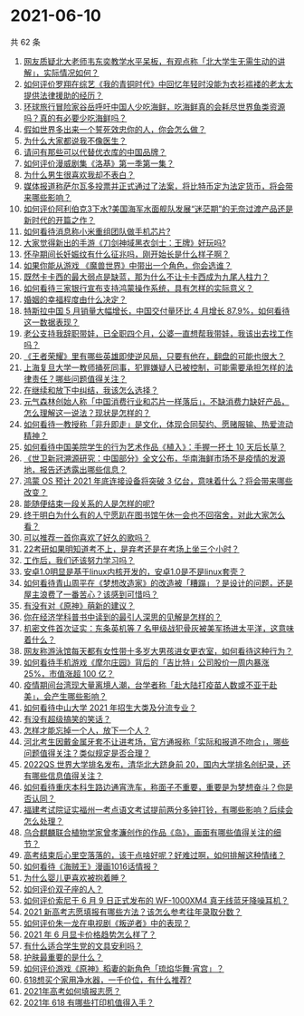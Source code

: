 # 2021-06-10

共 62 条

<!-- BEGIN -->
<!-- 最后更新时间 Thu Jun 10 2021 07:01:50 GMT+0800 (China Standard Time) -->

1. [网友质疑北大老师韦东奕教学水平呆板，有观点称「北大学生无需生动的讲解」，实际情况如何？](https://www.zhihu.com/question/463589084)
2. [如何评价罗翔在综艺《我的青铜时代》中回忆年轻时没能为衣衫褴褛的老太太提供法律援助的经历？](https://www.zhihu.com/question/464013828)
3. [环球旅行冒险家谷岳呼吁中国人少吃海鲜，吃海鲜真的会耗尽世界鱼类资源吗？真的有必要少吃海鲜吗？](https://www.zhihu.com/question/463886399)
4. [假如世界多出来一个誓死效忠你的人，你会怎么做？](https://www.zhihu.com/question/462848357)
5. [为什么大家都说我不像医生？](https://www.zhihu.com/question/463550139)
6. [请问有那些可以代替优衣库的中国品牌？](https://www.zhihu.com/question/451270885)
7. [如何评价漫威剧集《洛基》第一季第一集？](https://www.zhihu.com/question/464034803)
8. [为什么男生很喜欢我却不表白？](https://www.zhihu.com/question/463798880)
9. [媒体报道称萨尔瓦多投票并正式通过了法案，将比特币定为法定货币，将会带来哪些影响？](https://www.zhihu.com/question/463566253)
10. [如何评价阿利伯克3下水?美国海军水面舰队发展“迷茫期”的无奈过渡产品还是新时代的开篇之作？](https://www.zhihu.com/question/463924306)
11. [如何看待消息称小米重组团队做手机芯片?](https://www.zhihu.com/question/464043487)
12. [大家觉得新出的手游《刀剑神域黑衣剑士：王牌》好玩吗?](https://www.zhihu.com/question/464041915)
13. [怀孕期间长妊娠纹有什么征兆吗，刚开始长是什么样子啊？](https://www.zhihu.com/question/309491806)
14. [如果你能从游戏 《魔兽世界》中带出一个角色，你会选谁？](https://www.zhihu.com/question/462389624)
15. [既然卡卡西的最大弱点是缺蓝，那为什么不让卡卡西成为九尾人柱力？](https://www.zhihu.com/question/459339714)
16. [如何看待三家银行宣布支持鸿蒙操作系统，具有怎样的实际意义？](https://www.zhihu.com/question/463778303)
17. [婚姻的幸福程度由什么决定？](https://www.zhihu.com/question/459300547)
18. [特斯拉中国 5 月销量大幅增长，中国交付量环比 4 月增长
    87.9%，如何看待这一数据表现？](https://www.zhihu.com/question/463536427)
19. [老公支持我辞职带娃，已全职四个月，公婆一直想帮我带娃，我该出去找工作吗？](https://www.zhihu.com/question/429050361)
20. [《王者荣耀》里有哪些英雄即使逆风局，只要有他在，翻盘的可能也很大？](https://www.zhihu.com/question/462971541)
21. [上海复旦大学一教师捅死同事，犯罪嫌疑人已被控制，可能需要承担怎样的法律责任？哪些问题值得关注？](https://www.zhihu.com/question/463773359)
22. [在继续和放下中纠结，我该怎么选择？](https://www.zhihu.com/question/463424165)
23. [元气森林创始人称「中国消费行业和芯片一样落后」，不缺消费力缺好产品，怎么理解这一说法？现状是怎样的？](https://www.zhihu.com/question/464022675)
24. [如何看待一教授称「非升即走」是文化，体现合同契约、愿赌服输、热爱流动精神？](https://www.zhihu.com/question/464057866)
25. [如何看待中国美院学生的行为艺术作品《植入》：手握一抔土 10
    天后长草？](https://www.zhihu.com/question/463307719)
26. [《世卫新冠溯源研究：中国部分》全文公布，华南海鲜市场不是疫情的发源地，报告还透露出哪些信息？](https://www.zhihu.com/question/464006198)
27. [鸿蒙 OS 预计 2021 年底连接设备将突破 3
    亿台，意味着什么？将会带来哪些改变？](https://www.zhihu.com/question/463834577)
28. [能随便结束一段关系的人是怎样的呢?](https://www.zhihu.com/question/463377855)
29. [终于明白为什么有的人宁愿趴在图书馆午休一会也不回宿舍，对此大家怎么看？](https://www.zhihu.com/question/456455985)
30. [可以推荐一首你喜欢了好久的歌吗？](https://www.zhihu.com/question/461209882)
31. [22考研如果明知道考不上，是弃考还是在考场上坐三个小时？](https://www.zhihu.com/question/463857051)
32. [工作后，我们还该努力学习吗？](https://www.zhihu.com/question/463179609)
33. [安卓1.0明显是基于linux内核开发的，安卓1.0是不是linux套壳？](https://www.zhihu.com/question/463995705)
34. [如何看待青山周平在《梦想改造家》的改造被「糟蹋」？是设计的问题，还是屋主浪费了一番苦心？该感到可惜吗？](https://www.zhihu.com/question/462730740)
35. [有没有对《原神》萌新的建议？](https://www.zhihu.com/question/433204646)
36. [你在经济学科普书中读到的最引人深思的见解是怎样的？](https://www.zhihu.com/question/456001371)
37. [机密文件首次证实：东条英机等 7
    名甲级战犯骨灰被美军扬进太平洋，这意味着什么？](https://www.zhihu.com/question/463707211)
38. [网友称游泳馆每天都有女性带十多岁大男孩进女更衣室，如何看待这种行为？](https://www.zhihu.com/question/463887838)
39. [如何看待手机游戏《摩尔庄园》背后的「吉比特」公司股价一周内暴涨 25%，市值涨超 100
    亿？](https://www.zhihu.com/question/463704962)
40. [疫情期间台湾现大量离境人潮，台学者称「赴大陆打疫苗人数或不亚于赴美」，会产生哪些影响？](https://www.zhihu.com/question/463915254)
41. [如何看待中山大学 2021 年招生大类及分流专业？](https://www.zhihu.com/question/463925066)
42. [有没有超级搞笑的笑话？](https://www.zhihu.com/question/458404795)
43. [怎样才能忘掉一个人，放下一个人？](https://www.zhihu.com/question/431715988)
44. [河北考生因戴金属牙套不让进考场，官方通报称「实际和报道不吻合」，哪些问题值得关注？类似规定是否合理？](https://www.zhihu.com/question/463806366)
45. [2022QS 世界大学排名发布，清华北大跻身前
    20，国内大学排名创纪录，还有哪些信息值得关注？](https://www.zhihu.com/question/463988313)
46. [如何看待重庆本科生路边通宵洗车，称面子不重要，重要是为梦想奋斗？你是否认同？](https://www.zhihu.com/question/463828183)
47. [福建考试院证实福州一考点语文考试提前两分多钟打铃，有哪些影响？后续会怎么处理？](https://www.zhihu.com/question/463943012)
48. [乌合麒麟联合植物学家曾孝濂创作的作品《岛》，画面有哪些值得关注的细节？](https://www.zhihu.com/question/463946010)
49. [高考结束后心里空落落的，该干点啥好呢？好难过啊，如何排解这种情绪？](https://www.zhihu.com/question/463903480)
50. [如何看待《海贼王》漫画1016话情报？](https://www.zhihu.com/question/464027691)
51. [为什么婴儿更喜欢被抱着睡？](https://www.zhihu.com/question/454465321)
52. [如何评价双子座的人？](https://www.zhihu.com/question/386252037)
53. [如何评价索尼于 6 月 9 日正式发布的 WF-1000XM4
    真无线蓝牙降噪耳机？](https://www.zhihu.com/question/463984969)
54. [2021 新高考志愿填报有哪些方法？该怎么参考往年录取分数？](https://www.zhihu.com/question/431604213)
55. [如何评价朱一龙在电视剧《叛逆者》中的表现？](https://www.zhihu.com/question/388819632)
56. [2021 年 6 月显卡价格趋势怎么样了？](https://www.zhihu.com/question/462608710)
57. [有什么适合学生党的文具安利吗？](https://www.zhihu.com/question/368136906)
58. [护肤最重要的是什么？](https://www.zhihu.com/question/428147299)
59. [如何评价游戏《原神》稻妻的新角色「琉焰华舞·宵宫」？](https://www.zhihu.com/question/463720589)
60. [618想买个家用净水器，一千价位，有什么推荐?](https://www.zhihu.com/question/456644378)
61. [2021年高考如何填报志愿？](https://www.zhihu.com/question/457946106)
62. [2021年 618 有哪些打印机值得入手？](https://www.zhihu.com/question/457255518)

<!-- END -->
